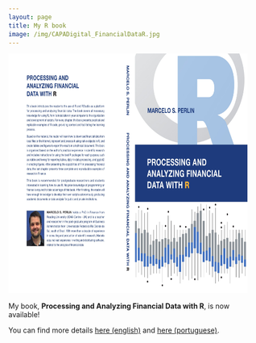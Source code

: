 ```yaml
---
layout: page
title: My R book
image: /img/CAPADigital_FinancialDataR.jpg
---
```


<img src="/img/CAPADigital_FinancialDataR_20170427-1.jpg" width="475" height="475" alt="Cover image" />

My book, **Processing and Analyzing Financial Data with R**, is now available! 

You can find more details [here (english)](https://sites.google.com/view/pafdR/home) and [here (portuguese)](https://sites.google.com/view/r-financas/).





